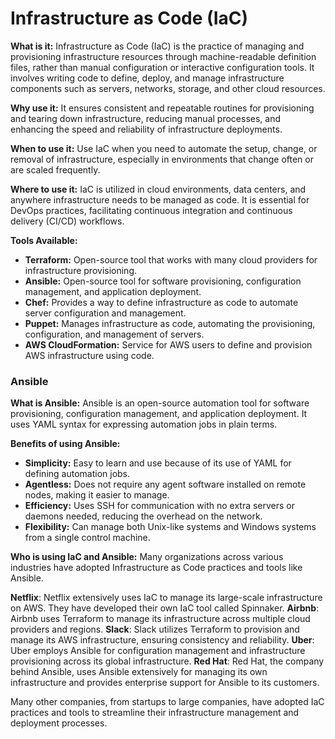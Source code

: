 # Infrastructure as Code (IaC)

**What is it:** Infrastructure as Code (IaC) is the practice of managing and provisioning infrastructure resources through machine-readable definition files, rather than manual configuration or interactive configuration tools. It involves writing code to define, deploy, and manage infrastructure components such as servers, networks, storage, and other cloud resources.

**Why use it:** It ensures consistent and repeatable routines for provisioning and tearing down infrastructure, reducing manual processes, and enhancing the speed and reliability of infrastructure deployments.

**When to use it:** Use IaC when you need to automate the setup, change, or removal of infrastructure, especially in environments that change often or are scaled frequently.

**Where to use it:** IaC is utilized in cloud environments, data centers, and anywhere infrastructure needs to be managed as code. It is essential for DevOps practices, facilitating continuous integration and continuous delivery (CI/CD) workflows.

**Tools Available:**

-   **Terraform:** Open-source tool that works with many cloud providers for infrastructure provisioning.
-   **Ansible:** Open-source tool for software provisioning, configuration management, and application deployment.
-   **Chef:** Provides a way to define infrastructure as code to automate server configuration and management.
-   **Puppet:** Manages infrastructure as code, automating the provisioning, configuration, and management of servers.
-   **AWS CloudFormation:** Service for AWS users to define and provision AWS infrastructure using code.

### Ansible

**What is Ansible:** Ansible is an open-source automation tool for software provisioning, configuration management, and application deployment. It uses YAML syntax for expressing automation jobs in plain terms.

**Benefits of using Ansible:**

-   **Simplicity:** Easy to learn and use because of its use of YAML for defining automation jobs.
-   **Agentless:** Does not require any agent software installed on remote nodes, making it easier to manage.
-   **Efficiency:** Uses SSH for communication with no extra servers or daemons needed, reducing the overhead on the network.
-   **Flexibility:** Can manage both Unix-like systems and Windows systems from a single control machine.

**Who is using IaC and Ansible:**
Many organizations across various industries have adopted Infrastructure as Code practices and tools like Ansible.

**Netflix**: Netflix extensively uses IaC to manage its large-scale infrastructure on AWS. They have developed their own IaC tool called Spinnaker.
**Airbnb**: Airbnb uses Terraform to manage its infrastructure across multiple cloud providers and regions.
**Slack**: Slack utilizes Terraform to provision and manage its AWS infrastructure, ensuring consistency and reliability.
**Uber**: Uber employs Ansible for configuration management and infrastructure provisioning across its global infrastructure.
**Red Hat**: Red Hat, the company behind Ansible, uses Ansible extensively for managing its own infrastructure and provides enterprise support for Ansible to its customers.

Many other companies, from startups to large companies, have adopted IaC practices and tools to streamline their infrastructure management and deployment processes.
